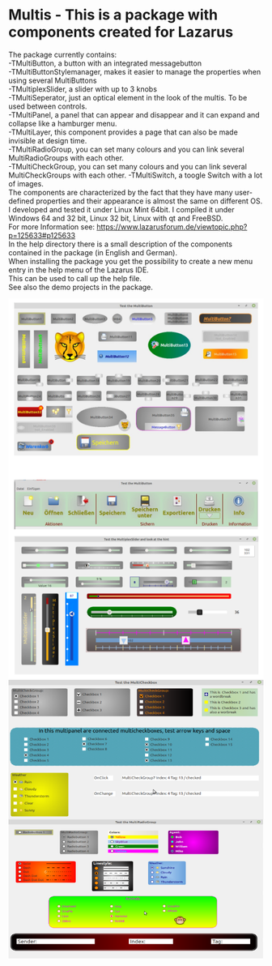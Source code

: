 # Multis - This is a package with components created for Lazarus
The package currently contains:    
-TMultiButton, a button with an integrated messagebutton   
-TMultiButtonStylemanager, makes it easier to manage the properties when using several MultiButtons   
-TMultiplexSlider, a slider with up to 3 knobs    
-TMultiSeperator, just an optical element in the look of the multis. To be used between controls.   
-TMultiPanel, a panel that can appear and disappear and it can expand and collapse like a hamburger menu.   
-TMultiLayer, this component provides a page that can also be made invisible at design time.      
-TMultiRadioGroup, you can set many colours and you can link several MultiRadioGroups with each other.    
-TMultiCheckGroup, you can set many colours and you can link several MultiCheckGroups with each other.
-TMultiSwitch, a toogle Switch with a lot of images.    
The components are characterized by the fact that they have many user-defined properties and their appearance is almost the same on different OS.     
I developed and tested it under Linux Mint 64bit. I compiled it under Windows 64 and 32 bit, Linux 32 bit, Linux with qt and FreeBSD.   
For more Information see: https://www.lazarusforum.de/viewtopic.php?p=125633#p125633  
In the help directory there is a small description of the components contained in the package (in English and German).    
When installing the package you get the possibility to create a new menu entry in the help menu of the Lazarus IDE.    
This can be used to call up the help file.    
See also the demo projects in the package.

![screenshots](screenshots/screenshot.png)![screenshots](screenshots/Screenshot2.png)    
